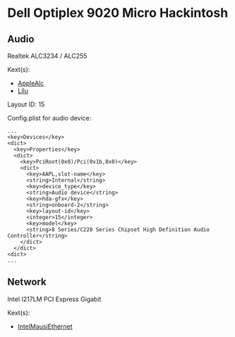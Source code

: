 # Dell Optiplex 9020 Micro Hackintosh

## Audio

Realtek ALC3234 / ALC255

Kext(s): 
- [AppleAlc](https://github.com/acidanthera/AppleALC)
- [Lilu](https://github.com/acidanthera/Lilu)

Layout ID: 15

Config.plist for audio device:
```
...
<key>Devices</key>
<dict>
  <key>Properties</key>
  <dict>
    <key>PciRoot(0x0)/Pci(0x1b,0x0)</key>
    <dict>
      <key>AAPL,slot-name</key>
      <string>Internal</string>
      <key>device_type</key>
      <string>Audio device</string>
      <key>hda-gfx</key>
      <string>onboard-2</string>
      <key>layout-id</key>
      <integer>15</integer>
      <key>model</key>
      <string>8 Series/C220 Series Chipset High Definition Audio Controller</string>
    </dict>
  </dict>
<dict>
...
```

## Network

Intel I217LM PCI Express Gigabit

Kext(s):
- [IntelMausiEthernet](https://github.com/Mieze/IntelMausiEthernet)
